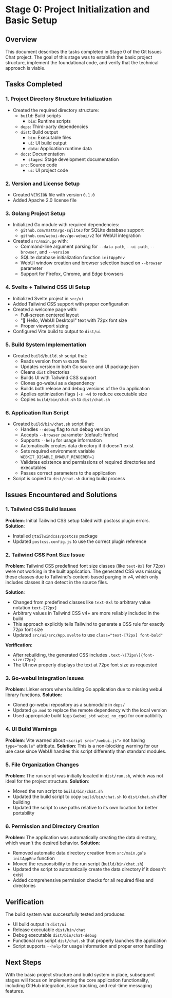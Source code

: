 # Stage 0: Project Initialization and Basic Setup

## Overview
This document describes the tasks completed in Stage 0 of the Git Issues Chat project. The goal of this stage was to establish the basic project structure, implement the foundational code, and verify that the technical approach is viable.

## Tasks Completed

### 1. Project Directory Structure Initialization
- Created the required directory structure:
  - `build`: Build scripts
    - `bin`: Runtime scripts
  - `deps`: Third-party dependencies
  - `dist`: Build output
    - `bin`: Executable files
    - `ui`: UI build output
    - `data`: Application runtime data
  - `docs`: Documentation
    - `stages`: Stage development documentation
  - `src`: Source code
    - `ui`: UI project code

### 2. Version and License Setup
- Created `VERSION` file with version `0.1.0`
- Added Apache 2.0 license file

### 3. Golang Project Setup
- Initialized Go module with required dependencies:
  - `github.com/mattn/go-sqlite3` for SQLite database support
  - `github.com/webui-dev/go-webui/v2` for WebUI integration
- Created `src/main.go` with:
  - Command-line argument parsing for `--data-path`, `--ui-path`, `--browser`, and `--version`
  - SQLite database initialization function `initAppEnv`
  - WebUI window creation and browser selection based on `--browser` parameter
  - Support for Firefox, Chrome, and Edge browsers

### 4. Svelte + Tailwind CSS UI Setup
- Initialized Svelte project in `src/ui`
- Added Tailwind CSS support with proper configuration
- Created a welcome page with:
  - Full-screen centered layout
  - "👏 Hello, WebUI Desktop!" text with 72px font size
  - Proper viewport sizing
- Configured Vite build to output to `dist/ui`

### 5. Build System Implementation
- Created `build/build.sh` script that:
  - Reads version from `VERSION` file
  - Updates version in both Go source and UI package.json
  - Cleans `dist` directories
  - Builds UI with Tailwind CSS support
  - Clones go-webui as a dependency
  - Builds both release and debug versions of the Go application
  - Applies optimization flags (`-s -w`) to reduce executable size
  - Copies `build/bin/chat.sh` to `dist/chat.sh`

### 6. Application Run Script
- Created `build/bin/chat.sh` script that:
  - Handles `--debug` flag to run debug version
  - Accepts `--browser` parameter (default: firefox)
  - Supports `--help` for usage information
  - Automatically creates data directory if it doesn't exist
  - Sets required environment variable `WEBKIT_DISABLE_DMABUF_RENDERER=1`
  - Validates existence and permissions of required directories and executables
  - Passes correct parameters to the application
- Script is copied to `dist/chat.sh` during build process

## Issues Encountered and Solutions

### 1. Tailwind CSS Build Issues
**Problem**: Initial Tailwind CSS setup failed with postcss plugin errors.
**Solution**: 
- Installed `@tailwindcss/postcss` package
- Updated `postcss.config.js` to use the correct plugin reference

### 2. Tailwind CSS Font Size Issue
**Problem**: Tailwind CSS predefined font size classes (like `text-8xl` for 72px) were not working in the built application. The generated CSS was missing these classes due to Tailwind's content-based purging in v4, which only includes classes it can detect in the source files.

**Solution**: 
- Changed from predefined classes like `text-8xl` to arbitrary value notation `text-[72px]`
- Arbitrary values in Tailwind CSS v4+ are more reliably included in the build
- This approach explicitly tells Tailwind to generate a CSS rule for exactly 72px font size
- Updated `src/ui/src/App.svelte` to use `class="text-[72px] font-bold"`

**Verification**: 
- After rebuilding, the generated CSS includes `.text-\[72px\]{font-size:72px}`
- The UI now properly displays the text at 72px font size as requested

### 3. Go-webui Integration Issues
**Problem**: Linker errors when building Go application due to missing webui library functions.
**Solution**:
- Cloned go-webui repository as a submodule in `deps/`
- Updated `go.mod` to replace the remote dependency with the local version
- Used appropriate build tags (`webui_std webui_no_cgo`) for compatibility

### 4. UI Build Warnings
**Problem**: Vite warned about `<script src="/webui.js">` not having `type="module"` attribute.
**Solution**: This is a non-blocking warning for our use case since WebUI handles this script differently than standard modules.

### 5. File Organization Changes
**Problem**: The run script was initially located in `dist/run.sh`, which was not ideal for the project structure.
**Solution**:
- Moved the run script to `build/bin/chat.sh`
- Updated the build script to copy `build/bin/chat.sh` to `dist/chat.sh` after building
- Updated the script to use paths relative to its own location for better portability

### 6. Permission and Directory Creation
**Problem**: The application was automatically creating the data directory, which wasn't the desired behavior.
**Solution**:
- Removed automatic data directory creation from `src/main.go`'s `initAppEnv` function
- Moved the responsibility to the run script (`build/bin/chat.sh`)
- Updated the script to automatically create the data directory if it doesn't exist
- Added comprehensive permission checks for all required files and directories

## Verification
The build system was successfully tested and produces:
- UI build output in `dist/ui`
- Release executable `dist/bin/chat`
- Debug executable `dist/bin/chat-debug`
- Functional run script `dist/chat.sh` that properly launches the application
- Script supports `--help` for usage information and proper error handling

## Next Steps
With the basic project structure and build system in place, subsequent stages will focus on implementing the core application functionality, including GitHub integration, issue tracking, and real-time messaging features.
